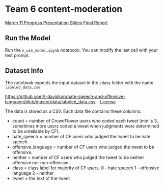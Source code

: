 # Team 6 content-moderation

[March 11 Progress Presentation Slides](March%2011%20Progress%20Pres.pdf)
[Final Report](CSE%203000%20Report%20-%20Team%206.pdf)

## Run the Model

Run the   `n_use_model.ipynb`   notebook. You can modify the last cell with your test prompt.

## Dataset Info

The notebook expects the input dataset in the `/data` folder with the name `labeled_data.csv`

https://github.com/t-davidson/hate-speech-and-offensive-language/blob/master/data/labeled_data.csv - [License](LICENSE.txt)

The data is stored as a CSV. Each data file contains these columns:

* count = number of CrowdFlower users who coded each tweet (min is 3, sometimes more users coded a tweet when judgments were determined to be unreliable by CF).
* hate_speech = number of CF users who judged the tweet to be hate speech.
* offensive_language = number of CF users who judged the tweet to be offensive.
* neither = number of CF users who judged the tweet to be neither offensive nor non-offensive.
* class = class label for majority of CF users. 0 - hate speech 1 - offensive language 2 - neither
* tweet = the text of the tweet